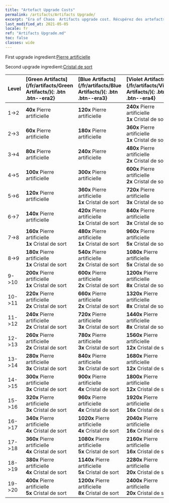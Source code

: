```yaml
---
title: "Artefact Upgrade Costs"
permalink: /artifacts/Artifacts Upgrade/
excerpt: "Era of Chaos  Artifacts upgrade cost. Récupérez des artefacts pour améliorer les caractéristiques de vos Héros et déverrouiller de puissantes compétences."
last_modified_at: 2021-05-05
locale: fr
ref: "Artifacts Upgrade.md"
toc: false
classes: wide
---
```


  First upgrade ingredient:[Pierre artificielle](/ItemsFR/art_188/)

  Second upgrade ingredient:[Cristal de sort](/ItemsFR/art_189/)

  |  Level  | [Green Artifacts](/fr/artifacts/Green Artifacts/){: .btn .btn--era2} | [Blue Artifacts](/fr/artifacts/Blue Artifacts/){: .btn .btn--era3} | [Violet Artifacts](/fr/artifacts/Violet Artifacts/){: .btn .btn--era4} | [Orange Artifacts](/fr/artifacts/Orange Artifacts/){: .btn .btn--era5} |
  |:--------|:-------|:-------|:-------|:-------|
  | 1->2 | **40x** Pierre artificielle | **120x** Pierre artificielle | **240x** Pierre artificielle<br/> **1x** Cristal de sort | **400x** Pierre artificielle<br/> **2x** Cristal de sort |
  | 2->3 | **60x** Pierre artificielle | **180x** Pierre artificielle | **360x** Pierre artificielle<br/> **1x** Cristal de sort | **600x** Pierre artificielle<br/> **2x** Cristal de sort |
  | 3->4 | **80x** Pierre artificielle | **240x** Pierre artificielle | **480x** Pierre artificielle<br/> **2x** Cristal de sort | **800x** Pierre artificielle<br/> **3x** Cristal de sort |
  | 4->5 | **100x** Pierre artificielle | **300x** Pierre artificielle | **600x** Pierre artificielle<br/> **2x** Cristal de sort | **1000x** Pierre artificielle<br/> **3x** Cristal de sort |
  | 5->6 | **120x** Pierre artificielle | **360x** Pierre artificielle<br/> **1x** Cristal de sort | **720x** Pierre artificielle<br/> **3x** Cristal de sort | **1200x** Pierre artificielle<br/> **5x** Cristal de sort |
  | 6->7 | **140x** Pierre artificielle | **420x** Pierre artificielle<br/> **1x** Cristal de sort | **840x** Pierre artificielle<br/> **3x** Cristal de sort | **1400x** Pierre artificielle<br/> **5x** Cristal de sort |
  | 7->8 | **160x** Pierre artificielle<br/> **1x** Cristal de sort | **480x** Pierre artificielle<br/> **1x** Cristal de sort | **960x** Pierre artificielle<br/> **5x** Cristal de sort | **1600x** Pierre artificielle<br/> **8x** Cristal de sort |
  | 8->9 | **180x** Pierre artificielle<br/> **1x** Cristal de sort | **540x** Pierre artificielle<br/> **2x** Cristal de sort | **1080x** Pierre artificielle<br/> **5x** Cristal de sort | **1800x** Pierre artificielle<br/> **8x** Cristal de sort |
  | 9->10 | **200x** Pierre artificielle<br/> **1x** Cristal de sort | **600x** Pierre artificielle<br/> **2x** Cristal de sort | **1200x** Pierre artificielle<br/> **8x** Cristal de sort | **2000x** Pierre artificielle<br/> **12x** Cristal de sort |
  | 10->11 | **220x** Pierre artificielle<br/> **2x** Cristal de sort | **660x** Pierre artificielle<br/> **2x** Cristal de sort | **1320x** Pierre artificielle<br/> **8x** Cristal de sort | **2200x** Pierre artificielle<br/> **12x** Cristal de sort |
  | 11->12 | **240x** Pierre artificielle<br/> **2x** Cristal de sort | **720x** Pierre artificielle<br/> **3x** Cristal de sort | **1440x** Pierre artificielle<br/> **8x** Cristal de sort | **2400x** Pierre artificielle<br/> **16x** Cristal de sort |
  | 12->13 | **260x** Pierre artificielle<br/> **2x** Cristal de sort | **780x** Pierre artificielle<br/> **3x** Cristal de sort | **1560x** Pierre artificielle<br/> **12x** Cristal de sort | **2600x** Pierre artificielle<br/> **16x** Cristal de sort |
  | 13->14 | **280x** Pierre artificielle<br/> **3x** Cristal de sort | **840x** Pierre artificielle<br/> **3x** Cristal de sort | **1680x** Pierre artificielle<br/> **12x** Cristal de sort | **2800x** Pierre artificielle<br/> **20x** Cristal de sort |
  | 14->15 | **300x** Pierre artificielle<br/> **3x** Cristal de sort | **900x** Pierre artificielle<br/> **4x** Cristal de sort | **1800x** Pierre artificielle<br/> **12x** Cristal de sort | **3000x** Pierre artificielle<br/> **20x** Cristal de sort |
  | 15->16 | **320x** Pierre artificielle<br/> **3x** Cristal de sort | **960x** Pierre artificielle<br/> **4x** Cristal de sort | **1920x** Pierre artificielle<br/> **16x** Cristal de sort | **3200x** Pierre artificielle<br/> **25x** Cristal de sort |
  | 16->17 | **340x** Pierre artificielle<br/> **4x** Cristal de sort | **1020x** Pierre artificielle<br/> **4x** Cristal de sort | **2040x** Pierre artificielle<br/> **16x** Cristal de sort | **3400x** Pierre artificielle<br/> **25x** Cristal de sort |
  | 17->18 | **360x** Pierre artificielle<br/> **4x** Cristal de sort | **1080x** Pierre artificielle<br/> **5x** Cristal de sort | **2160x** Pierre artificielle<br/> **16x** Cristal de sort | **3600x** Pierre artificielle<br/> **30x** Cristal de sort |
  | 18->19 | **380x** Pierre artificielle<br/> **4x** Cristal de sort | **1140x** Pierre artificielle<br/> **5x** Cristal de sort | **2280x** Pierre artificielle<br/> **20x** Cristal de sort | **3800x** Pierre artificielle<br/> **30x** Cristal de sort |
  | 19->20 | **400x** Pierre artificielle<br/> **5x** Cristal de sort | **1200x** Pierre artificielle<br/> **8x** Cristal de sort | **2400x** Pierre artificielle<br/> **20x** Cristal de sort | **4000x** Pierre artificielle<br/> **35x** Cristal de sort |
